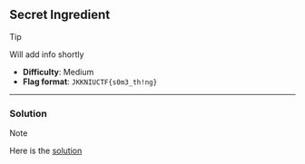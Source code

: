 ## Secret Ingredient

> [!TIP]
> Will add info shortly

- **Difficulty**: Medium
- **Flag format**: `JKKNIUCTF{s0m3_th!ng}`

---
### Solution
> [!NOTE]
> Here is the [solution](solution.md)
